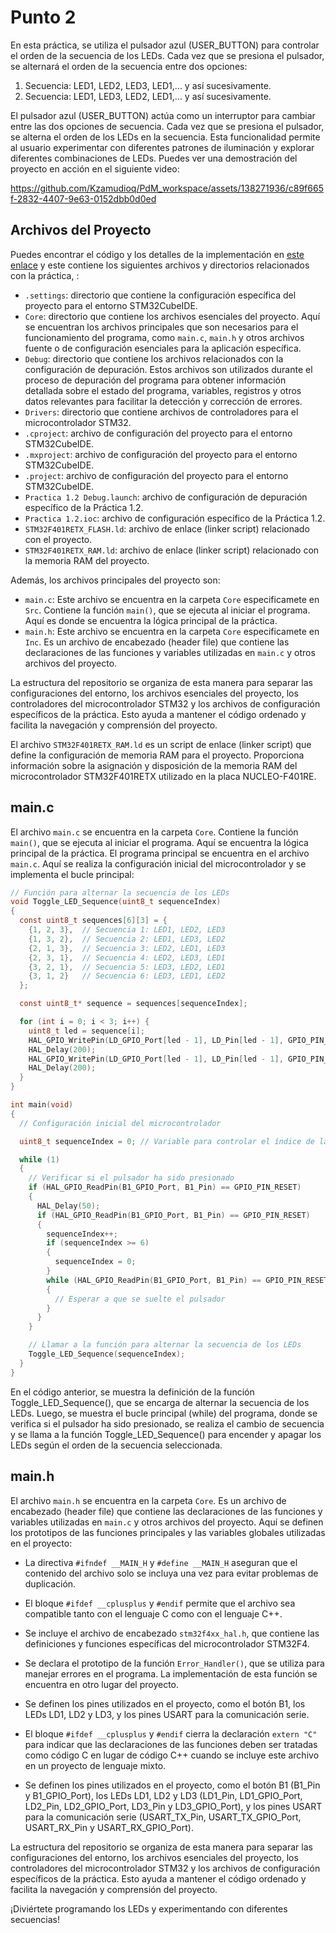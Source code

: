 
# Punto 2

En esta práctica, se utiliza el pulsador azul (USER_BUTTON) para controlar el orden de la secuencia de los LEDs. Cada vez que se presiona el pulsador, se alternará el orden de la secuencia entre dos opciones:

1. Secuencia: LED1, LED2, LED3, LED1,... y así sucesivamente.
2. Secuencia: LED1, LED3, LED2, LED1,... y así sucesivamente.

El pulsador azul (USER_BUTTON) actúa como un interruptor para cambiar entre las dos opciones de secuencia. Cada vez que se presiona el pulsador, se alterna el orden de los LEDs en la secuencia. Esta funcionalidad permite al usuario experimentar con diferentes patrones de iluminación y explorar diferentes combinaciones de LEDs. Puedes ver una demostración del proyecto en acción en el siguiente video:

https://github.com/Kzamudioq/PdM_workspace/assets/138271936/c89f665f-2832-4407-9e63-0152dbb0d0ed


## Archivos del Proyecto


Puedes encontrar el código y los detalles de la implementación en [este enlace](https://github.com/Kzamudioq/PdM_workspace/tree/main/Practica%201/Practica%201.2) y este contiene los siguientes archivos y directorios relacionados con la práctica, :

- `.settings`: directorio que contiene la configuración específica del proyecto para el entorno STM32CubeIDE.
- `Core`: directorio que contiene los archivos esenciales del proyecto. Aquí se encuentran los archivos principales que son necesarios para el funcionamiento del programa, como `main.c`, `main.h` y otros archivos fuente o de configuración esenciales para la aplicación específica.
- `Debug`: directorio que contiene los archivos relacionados con la configuración de depuración. Estos archivos son utilizados durante el proceso de depuración del programa para obtener información detallada sobre el estado del programa, variables, registros y otros datos relevantes para facilitar la detección y corrección de errores.
- `Drivers`: directorio que contiene archivos de controladores para el microcontrolador STM32.
- `.cproject`: archivo de configuración del proyecto para el entorno STM32CubeIDE.
- `.mxproject`: archivo de configuración del proyecto para el entorno STM32CubeIDE.
- `.project`: archivo de configuración del proyecto para el entorno STM32CubeIDE.
- `Practica 1.2 Debug.launch`: archivo de configuración de depuración específico de la Práctica 1.2.
- `Practica 1.2.ioc`: archivo de configuración específico de la Práctica 1.2.
- `STM32F401RETX_FLASH.ld`: archivo de enlace (linker script) relacionado con el proyecto.
- `STM32F401RETX_RAM.ld`: archivo de enlace (linker script) relacionado con la memoria RAM del proyecto.

Además, los archivos principales del proyecto son:

- `main.c`: Este archivo se encuentra en la carpeta `Core` especificamete en `Src`. Contiene la función `main()`, que se ejecuta al iniciar el programa. Aquí es donde se encuentra la lógica principal de la práctica.
- `main.h`: Este archivo se encuentra en la carpeta `Core` especificamete en `Inc`. Es un archivo de encabezado (header file) que contiene las declaraciones de las funciones y variables utilizadas en `main.c` y otros archivos del proyecto.

La estructura del repositorio se organiza de esta manera para separar las configuraciones del entorno, los archivos esenciales del proyecto, los controladores del microcontrolador STM32 y los archivos de configuración específicos de la práctica. Esto ayuda a mantener el código ordenado y facilita la navegación y comprensión del proyecto.

El archivo `STM32F401RETX_RAM.ld` es un script de enlace (linker script) que define la configuración de memoria RAM para el proyecto. Proporciona información sobre la asignación y disposición de la memoria RAM del microcontrolador STM32F401RETX utilizado en la placa NUCLEO-F401RE.

## main.c

El archivo `main.c` se encuentra en la carpeta `Core`. Contiene la función `main()`, que se ejecuta al iniciar el programa. Aquí se encuentra la lógica principal de la práctica. El programa principal se encuentra en el archivo `main.c`. Aquí se realiza la configuración inicial del microcontrolador y se implementa el bucle principal:

```c
// Función para alternar la secuencia de los LEDs
void Toggle_LED_Sequence(uint8_t sequenceIndex)
{
  const uint8_t sequences[6][3] = {
    {1, 2, 3},  // Secuencia 1: LED1, LED2, LED3
    {1, 3, 2},  // Secuencia 2: LED1, LED3, LED2
    {2, 1, 3},  // Secuencia 3: LED2, LED1, LED3
    {2, 3, 1},  // Secuencia 4: LED2, LED3, LED1
    {3, 2, 1},  // Secuencia 5: LED3, LED2, LED1
    {3, 1, 2}   // Secuencia 6: LED3, LED1, LED2
  };

  const uint8_t* sequence = sequences[sequenceIndex];

  for (int i = 0; i < 3; i++) {
    uint8_t led = sequence[i];
    HAL_GPIO_WritePin(LD_GPIO_Port[led - 1], LD_Pin[led - 1], GPIO_PIN_SET);
    HAL_Delay(200);
    HAL_GPIO_WritePin(LD_GPIO_Port[led - 1], LD_Pin[led - 1], GPIO_PIN_RESET);
    HAL_Delay(200);
  }
}

int main(void)
{
  // Configuración inicial del microcontrolador

  uint8_t sequenceIndex = 0; // Variable para controlar el índice de la secuencia de LEDs

  while (1)
  {
    // Verificar si el pulsador ha sido presionado
    if (HAL_GPIO_ReadPin(B1_GPIO_Port, B1_Pin) == GPIO_PIN_RESET)
    {
      HAL_Delay(50);
      if (HAL_GPIO_ReadPin(B1_GPIO_Port, B1_Pin) == GPIO_PIN_RESET)
      {
        sequenceIndex++;
        if (sequenceIndex >= 6)
        {
          sequenceIndex = 0;
        }
        while (HAL_GPIO_ReadPin(B1_GPIO_Port, B1_Pin) == GPIO_PIN_RESET)
        {
          // Esperar a que se suelte el pulsador
        }
      }
    }

    // Llamar a la función para alternar la secuencia de los LEDs
    Toggle_LED_Sequence(sequenceIndex);
  }
}
```
En el código anterior, se muestra la definición de la función Toggle_LED_Sequence(), que se encarga de alternar la secuencia de los LEDs. Luego, se muestra el bucle principal (while) del programa, donde se verifica si el pulsador ha sido presionado, se realiza el cambio de secuencia y se llama a la función Toggle_LED_Sequence() para encender y apagar los LEDs según el orden de la secuencia seleccionada.

## main.h

El archivo `main.h` se encuentra en la carpeta `Core`. Es un archivo de encabezado (header file) que contiene las declaraciones de las funciones y variables utilizadas en `main.c` y otros archivos del proyecto. Aquí se definen los prototipos de las funciones principales y las variables globales utilizadas en el proyecto:

- La directiva `#ifndef __MAIN_H` y `#define __MAIN_H` aseguran que el contenido del archivo solo se incluya una vez para evitar problemas de duplicación.

- El bloque `#ifdef __cplusplus` y `#endif` permite que el archivo sea compatible tanto con el lenguaje C como con el lenguaje C++.

- Se incluye el archivo de encabezado `stm32f4xx_hal.h`, que contiene las definiciones y funciones específicas del microcontrolador STM32F4.

- Se declara el prototipo de la función `Error_Handler()`, que se utiliza para manejar errores en el programa. La implementación de esta función se encuentra en otro lugar del proyecto.

- Se definen los pines utilizados en el proyecto, como el botón B1, los LEDs LD1, LD2 y LD3, y los pines USART para la comunicación serie.

- El bloque `#ifdef __cplusplus` y `#endif` cierra la declaración `extern "C"` para indicar que las declaraciones de las funciones deben ser tratadas como código C en lugar de código C++ cuando se incluye este archivo en un proyecto de lenguaje mixto.
  
- Se definen los pines utilizados en el proyecto, como el botón B1 (B1_Pin y B1_GPIO_Port), los LEDs LD1, LD2 y LD3 (LD1_Pin, LD1_GPIO_Port, LD2_Pin, LD2_GPIO_Port, LD3_Pin y LD3_GPIO_Port), y los pines USART para la comunicación serie (USART_TX_Pin, USART_TX_GPIO_Port, USART_RX_Pin y USART_RX_GPIO_Port).


La estructura del repositorio se organiza de esta manera para separar las configuraciones del entorno, los archivos esenciales del proyecto, los controladores del microcontrolador STM32 y los archivos de configuración específicos de la práctica. Esto ayuda a mantener el código ordenado y facilita la navegación y comprensión del proyecto.

¡Diviértete programando los LEDs y experimentando con diferentes secuencias!
